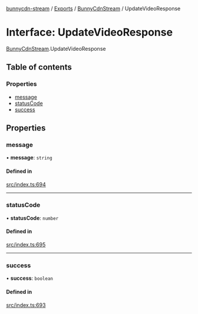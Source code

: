 [bunnycdn-stream](../README.md) / [Exports](../modules.md) / [BunnyCdnStream](../modules/BunnyCdnStream.md) / UpdateVideoResponse

# Interface: UpdateVideoResponse

[BunnyCdnStream](../modules/BunnyCdnStream.md).UpdateVideoResponse

## Table of contents

### Properties

- [message](BunnyCdnStream.UpdateVideoResponse.md#message)
- [statusCode](BunnyCdnStream.UpdateVideoResponse.md#statuscode)
- [success](BunnyCdnStream.UpdateVideoResponse.md#success)

## Properties

### message

• **message**: `string`

#### Defined in

[src/index.ts:694](https://github.com/dan-online/bunnycdn-stream/blob/a0d1e0a/src/index.ts#L694)

___

### statusCode

• **statusCode**: `number`

#### Defined in

[src/index.ts:695](https://github.com/dan-online/bunnycdn-stream/blob/a0d1e0a/src/index.ts#L695)

___

### success

• **success**: `boolean`

#### Defined in

[src/index.ts:693](https://github.com/dan-online/bunnycdn-stream/blob/a0d1e0a/src/index.ts#L693)
